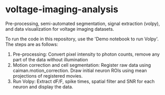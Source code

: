 # voltage-imaging-analysis
Pre-processing, semi-automated segmentation, signal extraction (volpy), and data visualization for voltage imaging datasets.

To run the code in this repository, use the 'Demo notebook to run Volpy'. 
The steps are as follows:
1. Pre-processing: Convert pixel intensity to photon counts, remove any part of the data without illumination
2. Motion correction and cell segmentation: Register raw data using caiman.motion_correction. Draw initial neuron ROIs using mean projections of registered movies.
3. Run Volpy: Extract dF/F, spike times, spatial filter and SNR for each neuron and display the data.


